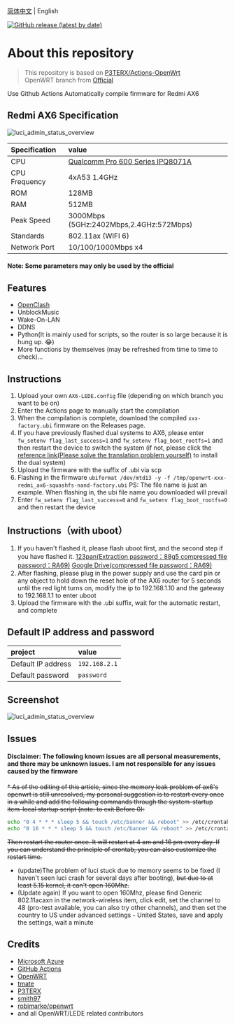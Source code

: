 [简体中文](./README.zh-CN.md) | English

[![GitHub release (latest by date)](https://img.shields.io/github/v/release/chrisblue/OpenWrt-Redmi-AX6?style=for-the-badge&label=Download)](https://github.com/chrisblue/OpenWrt-Multi/releases/latest)

# About this repository

> This repository is based on [P3TERX/Actions-OpenWrt](https://github.com/P3TERX/Actions-OpenWrt)<br>
> OpenWRT branch from [Official](https://github.com/openwrt/openwrt/)<br>

Use Github Actions Automatically compile firmware for Redmi AX6

## Redmi AX6 Specification

![luci\_admin\_status\_overview](.gitbook/assets/redmi-ax6.jpg)

   | Specification | value |
   | :--- | :--- |
   | CPU | [Qualcomm Pro 600 Series IPQ8071A](https://www.qualcomm.com/products/application/networking/qualcomm-networking-pro-600-platform) |
   | CPU Frequency | 4xA53 1.4GHz |
   | ROM | 128MB |
   | RAM | 512MB |
   | Peak Speed | 3000Mbps (5GHz:2402Mbps,2.4GHz:572Mbps) |
   | Standards | 802.11ax (WIFI 6) |
   | Network Port | 10/100/1000Mbps x4 |

#### Note: Some parameters may only be used by the official


## Features

* [OpenClash](https://github.com/vernesong/OpenClash)
* UnblockMusic
* Wake-On-LAN
* DDNS
* Python(It is mainly used for scripts, so the router is so large because it is hung up. 😂)
* More functions by themselves (may be refreshed from time to time to check)...

## Instructions

1. Upload your own `AX6-LEDE.config` file (depending on which branch you want to be on)
2. Enter the Actions page to manually start the compilation
3. When the compilation is complete, download the compiled `xxx-factory.ubi` firmware on the Releases page.
4. If you have previously flashed dual systems to AX6, please enter `fw_setenv flag_last_success=1` and `fw_setenv flag_boot_rootfs=1` and then restart the device to switch the system (if not, please click the [reference link(Please solve the translation problem yourself)](https://www.right.com.cn/forum/thread-6054985-1-1.html) to install the dual system)
5. Upload the firmware with the suffix of .ubi via scp
6. Flashing in the firmware `ubiformat /dev/mtd13 -y -f /tmp/openwrt-xxx-redmi_ax6-squashfs-nand-factory.ubi` PS: The file name is just an example. When flashing in, the ubi file name you downloaded will prevail
7. Enter `fw_setenv flag_last_success=0` and `fw_setenv flag_boot_rootfs=0` and then restart the device

## Instructions（with uboot）

1. If you haven't flashed it, please flash uboot first, and the second step if you have flashed it. [123pan(Extraction password：88g5 compressed file password：RA69)](https://www.123pan.com/s/o17DVv-hClm) [Google Drive(compressed file password：RA69)](https://drive.google.com/file/d/1cuJoNP-8yTMXOVPIBPK1KmOOsvPcJbFU/view?usp=sharing)
2. After flashing, please plug in the power supply and use the card pin or any object to hold down the reset hole of the AX6 router for 5 seconds until the red light turns on, modify the ip to 192.168.1.10 and the gateway to 192.168.1.1 to enter uboot
3. Upload the firmware with the .ubi suffix, wait for the automatic restart, and complete

## Default IP address and password
   | project | value |
   | :--- | :--- |
   | Default IP address | `192.168.2.1` |
   | Default password | `password` |

## Screenshot

![luci\_admin\_status\_overview](.gitbook/assets/AX6-OP.png)

## Issues
#### Disclaimer: The following known issues are all personal measurements, and there may be unknown issues. I am not responsible for any issues caused by the firmware

~~* As of the editing of this article, since the memory leak problem of ax6's openwrt is still unresolved, my personal suggestion is to restart every once in a while and add the following commands through the system-startup item-local startup script (note: to exit Before 0):~~
   ```bash
   echo "0 4 * * * sleep 5 && touch /etc/banner && reboot" >> /etc/crontabs/root
   echo "0 16 * * * sleep 5 && touch /etc/banner && reboot" >> /etc/crontabs/root
   ```
   ~~Then restart the router once. It will restart at 4 am and 16 pm every day. If you can understand the principle of crontab, you can also customize the restart time.~~

* (update)The problem of luci stuck due to memory seems to be fixed (I haven't seen luci crash for several days after booting), ~~but due to at least 5.15 kernel, it can't open 160Mhz.~~
* (Update again) If you want to open 160Mhz, please find Generic 802.11acaxn in the network-wireless item, click edit, set the channel to 48 (pro-test available, you can also try other channels), and then set the country to US under advanced settings - United States, save and apply the settings, wait a minute

## Credits

* [Microsoft Azure](https://azure.microsoft.com/)
* [GitHub Actions](https://github.com/features/actions)
* [OpenWRT](https://github.com/openwrt/openwrt)
* [tmate](https://github.com/tmate-io/tmate)
* [P3TERX](https://github.com/P3TERX)
* [smith97](https://www.right.com.cn/forum/thread-6054985-1-1.html)
* [robimarko/openwrt](https://github.com/robimarko/openwrt/tree/ipq807x-5.15)
* and all OpenWRT/LEDE related contributors
